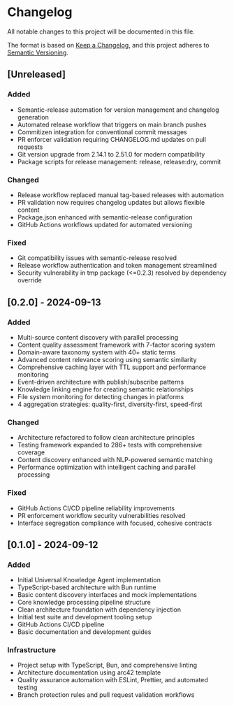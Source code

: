 # Changelog

All notable changes to this project will be documented in this file.

The format is based on [Keep a Changelog](https://keepachangelog.com/en/1.0.0/),
and this project adheres to [Semantic Versioning](https://semver.org/spec/v2.0.0.html).

## [Unreleased]

### Added

- Semantic-release automation for version management and changelog generation
- Automated release workflow that triggers on main branch pushes
- Commitizen integration for conventional commit messages
- PR enforcer validation requiring CHANGELOG.md updates on pull requests
- Git version upgrade from 2.14.1 to 2.51.0 for modern compatibility
- Package scripts for release management: release, release:dry, commit

### Changed

- Release workflow replaced manual tag-based releases with automation
- PR validation now requires changelog updates but allows flexible content
- Package.json enhanced with semantic-release configuration
- GitHub Actions workflows updated for automated versioning

### Fixed

- Git compatibility issues with semantic-release resolved
- Release workflow authentication and token management streamlined
- Security vulnerability in tmp package (<=0.2.3) resolved by dependency override

## [0.2.0] - 2024-09-13

### Added

- Multi-source content discovery with parallel processing
- Content quality assessment framework with 7-factor scoring system
- Domain-aware taxonomy system with 40+ static terms
- Advanced content relevance scoring using semantic similarity
- Comprehensive caching layer with TTL support and performance monitoring
- Event-driven architecture with publish/subscribe patterns
- Knowledge linking engine for creating semantic relationships
- File system monitoring for detecting changes in platforms
- 4 aggregation strategies: quality-first, diversity-first, speed-first

### Changed

- Architecture refactored to follow clean architecture principles
- Testing framework expanded to 286+ tests with comprehensive coverage
- Content discovery enhanced with NLP-powered semantic matching
- Performance optimization with intelligent caching and parallel processing

### Fixed

- GitHub Actions CI/CD pipeline reliability improvements
- PR enforcement workflow security vulnerabilities resolved
- Interface segregation compliance with focused, cohesive contracts

## [0.1.0] - 2024-09-12

### Added

- Initial Universal Knowledge Agent implementation
- TypeScript-based architecture with Bun runtime
- Basic content discovery interfaces and mock implementations
- Core knowledge processing pipeline structure
- Clean architecture foundation with dependency injection
- Initial test suite and development tooling setup
- GitHub Actions CI/CD pipeline
- Basic documentation and development guides

### Infrastructure

- Project setup with TypeScript, Bun, and comprehensive linting
- Architecture documentation using arc42 template
- Quality assurance automation with ESLint, Prettier, and automated testing
- Branch protection rules and pull request validation workflows

